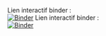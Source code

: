 Lien interactif binder :  
[![Binder](https://mybinder.org/badge.svg)](https://mybinder.org/v2/gh/ECaMorlaix-TSI-1718/RDM/tree/master/Jean-Marie/master?filepath=E2%2BACIER.ipynb)
Lien interactif binder :  
[![Binder](https://mybinder.org/badge.svg)](https://mybinder.org/v2/gh/ECaMorlaix-TSI-1718/RDM/tree/master/Jean-Marie/master?filepath=E4%2BALU.ipynb)
